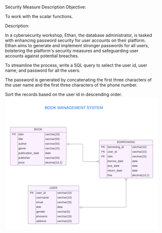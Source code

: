 Security Measure
Description
Objective:

To work with the scalar functions.

Description:

In a cybersecurity workshop, Ethan, the database administrator, is tasked with enhancing password security for user accounts on their platform. Ethan aims to generate and implement stronger passwords for all users, bolstering the platform's security measures and safeguarding user accounts against potential breaches.

To streamline the process, write a SQL query to select the user id, user name, and password for all the users.

The password is generated by concatenating the first three characters of the user name and the first three characters of the phone number.

Sort the records based on the user id in descending order.
![image alt](https://github.com/PraveenKumara2k33/Cognizant-JavaStack-Handson-2024/blob/afac1a7b2c141cd56f734326af7175fe08be4c84/Stage%201/SQL%20Programming/image-1.png)
